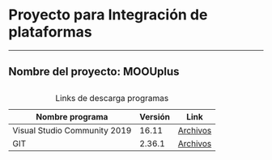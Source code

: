 <h1>Proyecto para Integración de plataformas</h1>
<hr>
<h2>Nombre del proyecto: MOOUplus<h2>

<table>
  <caption>Links de descarga programas</caption>
  <thead>
    <tr>
      <th>Nombre programa</th>
      <th>Versión</th>
      <th>Link</th>
    </tr>
  </thead>
  <tbody>
    <!-- Visual Studio 2019 -->
    <tr>
      <td>Visual Studio Community 2019</td>
      <td>16.11</td>
      <td><a href="https://drive.google.com/drive/folders/1oJJdjIEf9Ut2XkMDi604CdKXRf677eRq?usp=sharing">Archivos</a></td>
    </tr>
    <!-- GIT -->
    <tr>
      <td>GIT</td>
      <td>2.36.1</td>
      <td><a href="https://drive.google.com/drive/folders/16tn2C5F28bV_gec6eemicUK_b9rnOqRK?usp=sharing">Archivos</a></td>
    </tr>
  </tbody>

</table>
  
  
  
  
  
